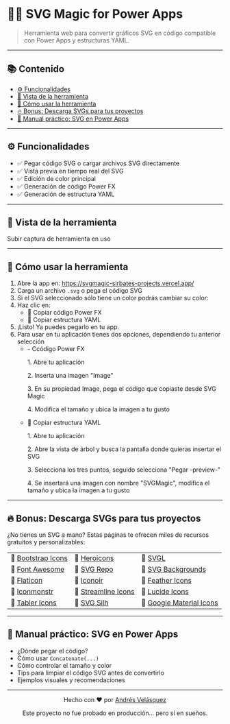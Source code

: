 <h1>🧙‍♂️ SVG Magic for Power Apps</h1>

<blockquote>
  Herramienta web para convertir gráficos SVG en código compatible con Power Apps y estructuras YAML. 
</blockquote>

<hr>

<h2>📚 Contenido</h2>
<ul>
  <li><a href="#funcionalidades">⚙️ Funcionalidades</a></li>
  <li><a href="#vista-de-la-herramienta">📸 Vista de la herramienta</a></li>
  <li><a href="#cómo-usar-la-herramienta">🚀 Cómo usar la herramienta</a></li>
  <li><a href="#descarga-svgs-para-tus-proyectos">🔥 Bonus: Descarga SVGs para tus proyectos</a></li>
  <li><a href="#manual-práctico-svg-en-power-apps">📘 Manual práctico: SVG en Power Apps</a></li>
</ul>

<hr>

<h2 id="funcionalidades">⚙️ Funcionalidades</h2>
<ul>
  <li>✅ Pegar código SVG o cargar archivos SVG directamente</li>
  <li>✅ Vista previa en tiempo real del SVG</li>
  <li>✅ Edición de color principal</li>
  <li>✅ Generación de código Power FX </li>
  <li>✅ Generación de estructura YAML</li>
</ul>

<hr>

<h2 id="vista-de-la-herramienta">📸 Vista de la herramienta</h2>

Subir captura de herramienta en uso

<hr>

<h2 id="cómo-usar-la-herramienta">🚀 Cómo usar la herramienta</h2>
<ol>
  <li>Abre la app en: <a href="https://svgmagic-sirbates-projects.vercel.app/">https://svgmagic-sirbates-projects.vercel.app/</a></li>
  
  <li>Carga un archivo <code>.svg</code> o pega el código SVG</li>
  
  <li>Si el SVG seleccionado sólo tiene un color podrás cambiar su color:

  </li>
  <li>Haz clic en:
    <ul>
      <li>💾 Copiar código Power FX </li>
      <li>💾 Copiar estructura YAML</li>
    </ul>
  </li>
  <li>¡Listo! Ya puedes pegarlo en tu app.</li>
    <li>Para usar en tu aplicación tienes dos opciones, dependiendo tu anterior selección
    <ul>
      <li>- Ccódigo Power FX </li>
      <p>1. Abre tu aplicación</p>
      <p>2. Inserta una imagen "Image"   </p>
      <p>3. En su propiedad Image, pega el código que copiaste desde SVG Magic </p>
      <p>4. Modifica el tamaño y ubica la imagen a tu gusto</p>
      <li>💾 Copiar estructura YAML</li>
      <p>1. Abre tu aplicación</p>
      <p>2. Abre la vista de árbol y busca la pantalla donde quieras insertar el SVG</p>
      <p>3. Selecciona los tres puntos, seguido selecciona "Pegar -preview-"</p>
      <p>4. Se insertará una imagen con nombre "SVGMagic", modifica el tamaño y ubica la imagen a tu gusto</p>
    </ul>
  </li>
</ol>

<hr>

<h2 id="descarga-svgs-para-tus-proyectos">🔥 Bonus: Descarga SVGs para tus proyectos</h2>
<p>¿No tienes un SVG a mano? Estas páginas te ofrecen miles de recursos gratuitos y personalizables:</p>

<table>
  <tr>
    <td>🔹 <a href="https://icons.getbootstrap.com/" target="_blank">Bootstrap Icons</a></td>
    <td>🔹 <a href="https://heroicons.com/" target="_blank">Heroicons</a></td>
    <td>🔹 <a href="https://svgl.app/" target="_blank">SVGL</a></td>
  </tr>
  <tr>
    <td>🔹 <a href="https://fontawesome.com/icons" target="_blank">Font Awesome</a></td>
    <td>🔹 <a href="https://www.svgrepo.com/" target="_blank">SVG Repo</a></td>
    <td>🔹 <a href="https://www.svgbackgrounds.com/" target="_blank">SVG Backgrounds</a></td>
  </tr>
  <tr>
    <td>🔹 <a href="https://www.flaticon.com/" target="_blank">Flaticon</a></td>
    <td>🔹 <a href="https://iconoir.com/" target="_blank">Iconoir</a></td>
    <td>🔹 <a href="https://feathericons.com/" target="_blank">Feather Icons</a></td>
  </tr>
  <tr>
    <td>🔹 <a href="https://www.iconmonstr.com/" target="_blank">Iconmonstr</a></td>
    <td>🔹 <a href="https://www.streamlinehq.com/" target="_blank">Streamline Icons</a></td>
    <td>🔹 <a href="https://lucide.dev/" target="_blank">Lucide Icons</a></td>
  </tr>
  <tr>
    <td>🔹 <a href="https://tabler.io/icons" target="_blank">Tabler Icons</a></td>
    <td>🔹 <a href="https://www.svgsilh.com/" target="_blank">SVG Silh</a></td>
    <td>🔹 <a href="https://fonts.google.com/icons" target="_blank">Google Material Icons</a></td>
  </tr>
</table>

<hr>

<h2 id="manual-práctico-svg-en-power-apps">📘 Manual práctico: SVG en Power Apps</h2>

<ul>
  <li>¿Dónde pegar el código?</li>
  <li>Cómo usar <code>Concatenate(...)</code></li>
  <li>Cómo controlar el tamaño y color</li>
  <li>Tips para limpiar el código SVG antes de convertirlo</li>
  <li>Ejemplos visuales y recomendaciones</li>
</ul>


<hr>

<div align="center">
  <p>Hecho con ❤️ por <a href="https://github.com/sirbate">Andrés Velásquez</a></p>
  <p>Este proyecto no fue probado en producción... pero sí en sueños.</p>
</div>
